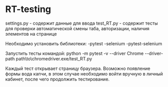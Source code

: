 # RT-testing
settings.py - содержит данные для ввода
test_RT.py - содержит тесты для проверки автоматической смены таба, авторизации, наличия элементов на странице

Необходимо установить библиотеки:
-pytest
-selenium
-pytest-selenium

Запустить тесты командой: python -m pytest -v --driver Chrome --driver-path path\to\chromedriver.exe/test_RT.py


Каждый тест открывает страницу браузера. Возможно появление формы вода капчи, в этом случае необходимо войти вручную в личный кабинет, после чего продолжить тестирование.
